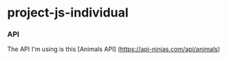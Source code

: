 # project-js-individual

### API

The API I'm using is this [Animals API] (https://api-ninjas.com/api/animals)
